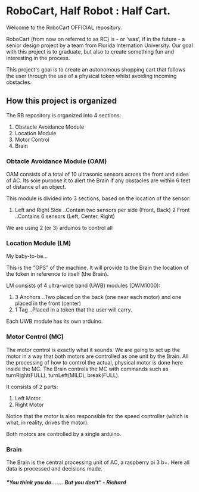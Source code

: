 # RoboCart, Half Robot : Half Cart.
Welcome to the RoboCart OFFICIAL repository.

RoboCart (from now on referred to as RC) is - or 'was', if in the future - a senior design project by a team from Florida Internation University. Our goal with this project is to graduate, but also to create something fun and interesting in the process.

This project's goal is to create an autonomous shopping cart that follows the user through the use of a physical token whilst avoiding incoming obstacles.

## How this project is organized
The RB repository is organized into 4 sections:
1. Obstacle Avoidance Module
2. Location Module
3. Motor Control
4. Brain

### Obtacle Avoidance Module (OAM)
OAM consists of a total of 10 ultrasonic sensors across the front and sides of AC. Its sole purpose it to alert the Brain if any obstacles are within 6 feet of distance of an object.

This module is divided into 3 sections, based on the location of the sensor:
1. Left and Right Side 
..Contain two sensors per side (Front, Back)
2 Front
..Contains 6 sensors (Left, Center, Right)

We are using 2 (or 3) arduinos to control all 

### Location Module (LM)
My baby-to-be...

This is the "GPS" of the machine. It will provide to the Brain the location of the token in reference to itself (the Brain).

LM consists of 4 ultra-wide band (UWB) modules (DWM1000):
1. 3 Anchors
..Two placed on the back (one near each motor) and one placed in the front (center)
2. 1 Tag
..Placed in a token that the user will carry.

Each UWB module has its own arduino.

### Motor Control (MC)
The motor control is exactly what it sounds. We are going to set up the motor in a way that both motors are controlled as one unit by the Brain. All the processing of how to control the actual, physical motor is done here inside the MC. The Brain controls the MC with commands such as turnRight(FULL), turnLeft(MILD), break(FULL).

It consists of 2 parts:
1. Left Motor
2. Right Motor

Notice that the motor is also responsible for the speed controller (which is what, in reality, drives the motor).  

Both motors are controlled by a single arduino.

### Brain
The Brain is the central processing unit of AC, a raspberry pi 3 b+. Here all data is processed and decisions made. 

##### "You think you do....... But you don't" - Richard


